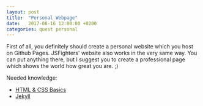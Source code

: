 ```yaml
---
layout: post
title:  "Personal Webpage"
date:   2017-08-16 12:00:00 +0200
categories: quest personal
---
```


First of all, you definitely should create a personal website which you host on Github Pages. JSFighters' website also works in the very same way. You can put anything there, but I suggest you to create a professional page which shows the world how great you are. ;)

Needed knowledge:

 - [HTML & CSS Basics][html-css]
 - [Jekyll][templating-langs]

[html-css]: /knowledge-base/#the-basics-of-html--css
[templating-langs]: /knowledge-base/#templating-languages--blogs
[js-basics]: /knowledge-base/#js-basics
[dom-basics]: /knowledge-base/#javascript--the-dom---the-basics